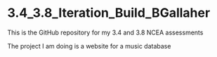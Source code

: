 # 3.4_3.8_Iteration_Build_BGallaher

This is the GitHub repository for my 3.4 and 3.8 NCEA assessments

The project I am doing is a website for a music database
